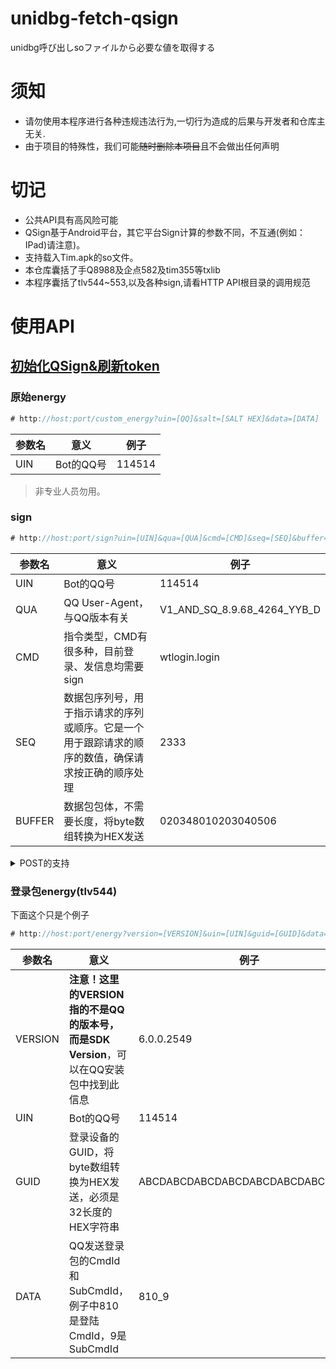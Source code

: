 # unidbg-fetch-qsign
unidbg呼び出しsoファイルから必要な値を取得する

# 须知
 - 请勿使用本程序进行各种违规违法行为,一切行为造成的后果与开发者和仓库主无关.
 - 由于项目的特殊性，我们可能~~随时删除本项目~~且不会做出任何声明

# 切记

 - 公共API具有高风险可能
 - QSign基于Android平台，其它平台Sign计算的参数不同，不互通(例如：IPad)请注意)。
 - 支持载入Tim.apk的so文件。
 - 本仓库囊括了手Q8988及企点582及tim355等txlib
 - 本程序囊括了tlv544~553,以及各种sign,请看HTTP API根目录的调用规范
   
# 使用API

## [初始化QSign&刷新token](https://github.com/fuqiuluo/unidbg-fetch-qsign/blob/master/refresh_token/README.md)

### 原始energy

```kotlin
# http://host:port/custom_energy?uin=[QQ]&salt=[SALT HEX]&data=[DATA]
```
| 参数名 | 意义      | 例子     |
|-----|---------|--------|
| UIN | Bot的QQ号 | 114514 |

> 非专业人员勿用。

### sign

```kotlin
# http://host:port/sign?uin=[UIN]&qua=[QUA]&cmd=[CMD]&seq=[SEQ]&buffer=[BUFFER]
```
| 参数名    | 意义                                                | 例子                          |
|--------|---------------------------------------------------|-----------------------------|
| UIN    | Bot的QQ号                                           | 114514                      |
| QUA    | QQ User-Agent，与QQ版本有关                             | V1_AND_SQ_8.9.68_4264_YYB_D |
| CMD    | 指令类型，CMD有很多种，目前登录、发信息均需要sign                      | wtlogin.login               |
| SEQ    | 数据包序列号，用于指示请求的序列或顺序。它是一个用于跟踪请求的顺序的数值，确保请求按正确的顺序处理 | 2333                        |
| BUFFER | 数据包包体，不需要长度，将byte数组转换为HEX发送                       | 020348010203040506          |

<details>
<summary>POST的支持</summary>

如果buffer过长，会超出get请求方式的长度上限，因此sign的请求也支持POST的方式。

请求头 `Content-Type: application/x-www-form-urlencoded`

POST的内容："uin=" + uin + "&qua=" + qua + "&cmd=" + cmd + "&seq=" + seq + "&buffer=" + buffer
</details>

### 登录包energy(tlv544)

下面这个只是个例子

```kotlin
# http://host:port/energy?version=[VERSION]&uin=[UIN]&guid=[GUID]&data=[DATA]
```

| 参数名     | 意义                                                           | 例子                               |
|---------|--------------------------------------------------------------|----------------------------------|
| VERSION | **注意！**这里的VERSION指的**不是QQ的版本号，而是SDK Version**，可以在QQ安装包中找到此信息 | 6.0.0.2549                       |
| UIN     | Bot的QQ号                                                      | 114514                           |
| GUID    | 登录设备的GUID，将byte数组转换为HEX发送，必须是32长度的HEX字符串                     | ABCDABCDABCDABCDABCDABCDABCDABCD |
| DATA    | QQ发送登录包的CmdId和SubCmdId，例子中810是登陆CmdId，9是SubCmdId             | 810_9                            |


